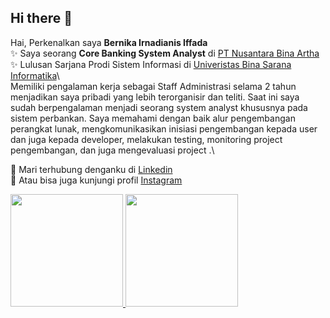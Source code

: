 ## Hi there 👋

<!--
**BernikaIffada/BernikaIffada** is a ✨ _special_ ✨ repository because its `README.md` (this file) appears on your GitHub profile.

Here are some ideas to get you started:

- 🔭 I’m currently working on ...
- 🌱 I’m currently learning ...
- 👯 I’m looking to collaborate on ...
- 🤔 I’m looking for help with ...
- 💬 Ask me about ...
- 📫 How to reach me: ...
- 😄 Pronouns: ...
- ⚡ Fun fact: ...
-->

Hai, Perkenalkan saya **Bernika Irnadianis Iffada**\
✨ Saya seorang **Core Banking System Analyst** di [PT Nusantara Bina Artha](https://nbagroup.co.id/)\
✨ Lulusan Sarjana Prodi Sistem Informasi di [Univeristas Bina Sarana Informatika](https://www.bsi.ac.id/ubsi/index.js)\  
Memiliki pengalaman kerja sebagai Staff Administrasi selama 2 tahun menjadikan saya pribadi yang lebih terorganisir dan teliti. Saat ini saya sudah berpengalaman menjadi seorang system analyst khususnya pada sistem perbankan. Saya memahami dengan baik alur pengembangan perangkat lunak, mengkomunikasikan inisiasi pengembangan kepada user dan juga kepada developer, melakukan testing, monitoring project pengembangan, dan juga mengevaluasi project .\


💬 Mari terhubung denganku di [Linkedin](http://www.linkedin.com/in/bernika-iffada-b6585a221)\
 👯 Atau bisa juga kunjungi profil [Instagram](https://www.instagram.com/bernika_iffada/)  


<p>
<a href="https://github.com/BernikaIffada">
  <img height="180em" src="https://github-readme-stats-eight-theta.vercel.app/api?username=BernikaIffada&show_icons=true&theme=algolia&include_all_commits=true&count_private=true"/>
  <img height="180em" src="https://github-readme-stats-eight-theta.vercel.app/api/top-langs/?username=BernikaIffada&layout=compact&langs_count=8&theme=algolia"/>
</a>
</p>

